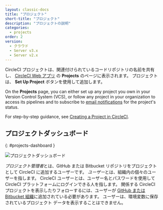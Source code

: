 ```yaml
---
layout: classic-docs
title: "プロジェクト"
short-title: "プロジェクト"
description: "プロジェクトの説明"
categories:
  - projects
order: 2
version:
  - クラウド
  - Server v3.x
  - Server v2.x
---
```


CircleCI プロジェクトは、関連付けられているコードリポジトリの名前を共有し、 [CircleCI Web アプリ](https://app.circleci.com/) の **Projects** のページに表示されます。 プロジェクトは、 **Set Up Project** ボタンを使用して追加します。

On the **Projects** page, you can either set up any project you own in your Version Control System (VCS), or follow any project in your organization to access its pipelines and to subscribe to [email notifications]({{site.baseurl}}/2.0/notifications/) for the project's status.

For step-by-step guidance, see [Creating a Project in CircleCI]({{site.baseurl}}/2.0/create-project/).
## プロジェクトダッシュボード
{: #projects-dashboard }

![プロジェクトダッシュボード]({{site.baseurl}}/assets/img/docs/CircleCI-2.0-setup-project-circle101_cloud.png)

*プロジェクト管理者*とは、GitHub または Bitbucket リポジトリをプロジェクトとして CircleCI に追加するユーザーです。 *ユーザー*とは、組織内の個々のユーザーを指します。 CircleCI ユーザーとは、ユーザー名とパスワードを使用して CircleCI プラットフォームにログインできる人を指します。 関係する CircleCI プロジェクトを表示したりフォローするには、ユーザーが [GitHub または Bitbucket 組織]({{site.baseurl}}/2.0/gh-bb-integration/)に追加されている必要があります。 ユーザーは、環境変数に保存されているプロジェクト データを表示することはできません。